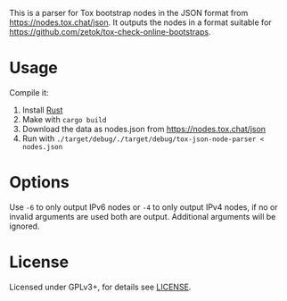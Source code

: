 This is a parser for Tox bootstrap nodes in the JSON format from <https://nodes.tox.chat/json>.
It outputs the nodes in a format suitable for <https://github.com/zetok/tox-check-online-bootstraps>.

# Usage

Compile it:

1. Install [Rust](http://www.rust-lang.org/)
2. Make with `cargo build`
3. Download the data as nodes.json from <https://nodes.tox.chat/json>
4. Run with `./target/debug/./target/debug/tox-json-node-parser < nodes.json`

# Options

Use `-6` to only output IPv6 nodes or `-4` to only output IPv4 nodes, if no
or invalid arguments are used both are output. Additional arguments will be
ignored.

# License

Licensed under GPLv3+, for details see [LICENSE](/LICENSE). 

